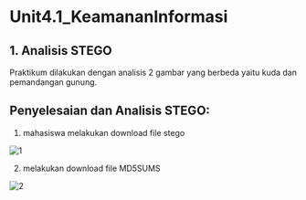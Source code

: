 # Unit4.1_KeamananInformasi 

## 1. Analisis STEGO 
Praktikum dilakukan dengan analisis 2 gambar yang berbeda yaitu kuda dan pemandangan gunung. 
## Penyelesaian dan Analisis STEGO:
1. mahasiswa melakukan download file stego 

![1](https://user-images.githubusercontent.com/99699435/224770471-cbe2b51a-bcde-4e38-b0f1-971eb3a48cb4.png)

2. melakukan download file  MD5SUMS
 
![2](https://user-images.githubusercontent.com/99699435/224771219-e876fced-2ac7-4f77-9af0-4eaeb4bc1f2d.png) 
